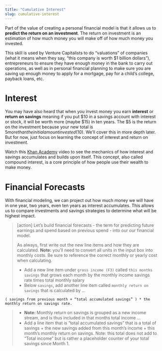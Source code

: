```yaml
---
title: "Cumulative Interest"
slug: cumulative-interest
---
```


Part of the value of creating a personal financial model is that it allows us to **predict the return on an investment**. The return on investment is an estimation of how much money you will make off of how much money you invested.

This skill is used by Venture Capitalists to do “valuations” of companies (what it means when they say, “this company is worth $1 billion dollars”), entrepreneurs to ensure they have enough money in the bank to carry out operations,  as well as in personal financial planning to make sure you are saving up enough money to apply for a mortgage, pay for a child’s college, payback loans, etc.

# Interest

You may have also heard that when you invest money you earn **interest** or **return on savings** meaning if you put $10 in a savings account with interest or stock, it will be worth more (maybe $15) in ten years. The $5 is the return on the investment because your new total is $5 more than the initial amount invested ($10). We’ll cover this in more depth later. But for now, just focus on learning the concept of interest and return on investment.

Watch this [Khan Academy](https://www.khanacademy.org/economics-finance-domain/core-finance/interest-tutorial/compound-interest-tutorial/v/introduction-to-compound-interest) video to see the mechanics of how interest and savings accumulates and builds upon itself. This concept, also called compound interest, is a core principle of how people use their wealth to make money.

# Financial Forecasts

With financial modeling, we can project out how much money we will have in one year, two years, even ten years as interest accumulates. This allows us to compare investments and savings strategies to determine what will be highest impact.

>[action]
> Let’s build financial forecasts - the term for predicting future earnings and spend based on previous spend - into our our financial model.
>
> As always, first write out the new line items and how they are calculated. **Note:** you’ll need to convert all units in the input box into monthly costs. Be sure to reference the correct monthly or yearly cost when calculating.
>
>* Add a new line item under `gross income (F3)` called `this months savings` that grows each month by the monthly income savings rate times total monthly salary
>* Below `savings`, add another line item called `monthly return on savings` that is calculated by …
>
```
( savings from previous month + “total accumulated savings” ) * the monthly return on savings rate.
```
>
> * **Note:** Monthly return on savings is grouped as a new income stream, and is thus included in that months total income ...
>* Add a line item that is “total accumulated savings” that is a total of savings + the new savings added from this month’s income + this month’s monthly return on savings. Note: this total does not add to “Total income” but is rather a placeholder counter of your total savings since Month 1.
